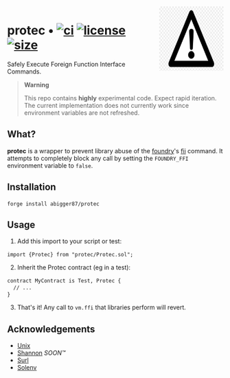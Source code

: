<img align="right" width="150" height="150" top="100" src="./assets/protec.jpg">

# protec • [![ci](https://github.com/abigger87/protec/actions/workflows/ci.yaml/badge.svg?label=ci)](https://github.com/abigger87/protec/actions/workflows/ci.yaml) [![license](https://img.shields.io/badge/License-Apache_2.0-blue.svg?label=license)](https://opensource.org/licenses/Apache-2.0) [![size](https://img.shields.io/github/languages/code-size/abigger87/protec.svg?color=orange&label=size)](https://img.shields.io/github/languages/code-size/abigger87/protec?label=size)

Safely Execute Foreign Function Interface Commands.


> **Warning**
>
> This repo contains **highly** experimental code. Expect rapid iteration.
> The current implementation does not currently work since environment variables are not refreshed.


## What?

**protec** is a wrapper to prevent library abuse of the [foundry](https://github.com/foundry-rs/foundry)'s [fii](https://book.getfoundry.sh/cheatcodes/ffi.html) command. It attempts to completely block any call by setting the `FOUNDRY_FFI` environment variable to `false`.


## Installation

```
forge install abigger87/protec
```

## Usage


1. Add this import to your script or test:
```solidity
import {Protec} from "protec/Protec.sol";
```

2. Inherit the Protec contract (eg in a test):
```solidity
contract MyContract is Test, Protec {
  // ...
}
```

3. That's it! Any call to `vm.ffi` that libraries perform will revert.


## Acknowledgements

- [Unix](https://github.com/abigger87/unix)
- [Shannon](https://github.com/abigger87/shannon) _SOON™_
- [Surl](https://github.com/memester-xyz/surl)
- [Solenv](https://github.com/memester-xyz/solenv)
